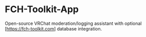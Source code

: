 # FCH-Toolkit-App
Open-source VRChat moderation/logging assistant with optional [https://fch-toolkit.com] database integration.
